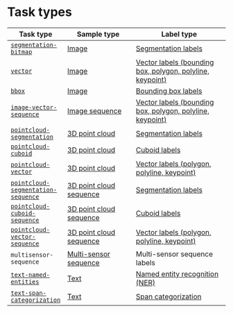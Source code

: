 # Task types

<table><thead><tr><th>Task type</th><th width="235.09967845659162">Sample type</th><th width="323.4094596855135">Label type</th></tr></thead><tbody><tr><td><a href="../how-to-annotate/label-images/image-segmentation-interface.md"><code>segmentation-bitmap</code></a></td><td><a href="sample-types/#image">Image</a></td><td><a href="label-types.md#segmentation-labels">Segmentation labels</a></td></tr><tr><td><a href="../how-to-annotate/label-images/image-vector-interface.md"><code>vector</code></a></td><td><a href="sample-types/#image">Image</a></td><td><a href="label-types.md#vector-labels-bounding-box-polygon-polyline-keypoint">Vector labels (bounding box, polygon, polyline, keypoint)</a></td></tr><tr><td><a href="../how-to-annotate/label-images/image-vector-interface.md"><code>bbox</code></a></td><td><a href="sample-types/#image">Image</a></td><td><a href="label-types.md#vector-labels-bounding-box-polygon-polyline-keypoint">Bounding box labels</a></td></tr><tr><td><a href="../how-to-annotate/label-images/image-vector-interface.md"><code>image-vector-sequence</code></a></td><td><a href="sample-types/#image-sequence">Image sequence</a></td><td><a href="label-types.md#vector-labels-bounding-box-polygon-polyline-keypoint">Vector labels (bounding box, polygon, polyline, keypoint)</a></td></tr><tr><td><a href="../how-to-annotate/label-3d-point-clouds/3d-point-cloud-segmentation-interface.md"><code>pointcloud-segmentation</code></a></td><td><a href="sample-types/#3d-point-cloud">3D point cloud</a></td><td><a href="label-types.md#segmentation-labels-2">Segmentation labels</a></td></tr><tr><td><a href="../how-to-annotate/label-3d-point-clouds/3d-point-cloud-cuboid-interface.md"><code>pointcloud-cuboid</code></a></td><td><a href="sample-types/#3d-point-cloud">3D point cloud</a></td><td><a href="label-types.md#cuboid-labels">Cuboid labels</a></td></tr><tr><td><a href="../how-to-annotate/label-3d-point-clouds/3d-point-cloud-vector-interface.md"><code>pointcloud-vector</code></a></td><td><a href="sample-types/#3d-point-cloud">3D point cloud</a></td><td><a href="label-types.md#vector-label-polygon-polyline-keypoint">Vector labels (polygon, polyline, keypoint)</a></td></tr><tr><td><a href="../how-to-annotate/label-3d-point-clouds/3d-point-cloud-segmentation-interface.md"><code>pointcloud-segmentation-sequence</code></a></td><td><a href="sample-types/#3d-point-cloud-sequence">3D point cloud sequence</a></td><td><a href="label-types.md#segmentation-labels-3">Segmentation labels</a></td></tr><tr><td><a href="../how-to-annotate/label-3d-point-clouds/3d-point-cloud-cuboid-interface.md"><code>pointcloud-cuboid-sequence</code></a></td><td><a href="sample-types/#3d-point-cloud-sequence">3D point cloud sequence</a></td><td><a href="label-types.md#cuboid-labels-1">Cuboid labels</a></td></tr><tr><td><a href="../how-to-annotate/label-3d-point-clouds/3d-point-cloud-vector-interface.md"><code>pointcloud-vector-sequence</code></a></td><td><a href="sample-types/#3d-point-cloud-sequence">3D point cloud sequence</a></td><td><a href="label-types.md#vector-label-polygon-polyline-keypoint-1">Vector labels (polygon, polyline, keypoint)</a></td></tr><tr><td><code>multisensor-sequence</code></td><td><a href="sample-types/#multi-sensor-sequence">Multi-sensor sequence</a></td><td>Multi-sensor sequence labels</td></tr><tr><td><a href="../how-to-annotate/label-text/text-named-entities-interface.md"><code>text-named-entities</code></a></td><td><a href="sample-types/#text">Text</a></td><td><a href="label-types.md#named-entity-recognition-and-span-categorization">Named entity recognition (NER)</a></td></tr><tr><td><a href="../how-to-annotate/label-text/text-span-categorization-interface.md"><code>text-span-categorization</code></a></td><td><a href="sample-types/#text">Text</a></td><td><a href="label-types.md#named-entity-recognition-and-span-categorization">Span categorization</a></td></tr></tbody></table>
